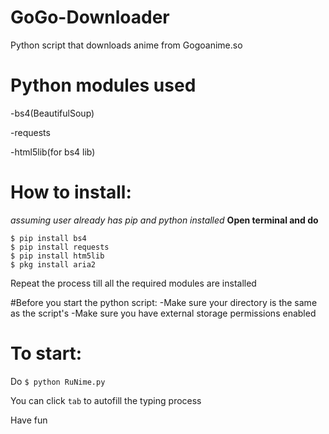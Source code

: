 # GoGo-Downloader
Python script that downloads anime from Gogoanime.so

# Python modules used

-bs4(BeautifulSoup)

-requests

-html5lib(for bs4 lib)

# How to install:
*assuming user already has pip and python installed*
**Open terminal and do**
```
$ pip install bs4
$ pip install requests
$ pip install htm5lib
$ pkg install aria2
```
Repeat the process till all the required modules are
installed

#Before you start the python script:
-Make sure your directory is the same as the script's
-Make sure you have external storage permissions enabled

# To start:
Do ```$ python RuNime.py```

You can click ```tab``` to autofill the typing process

Have fun
